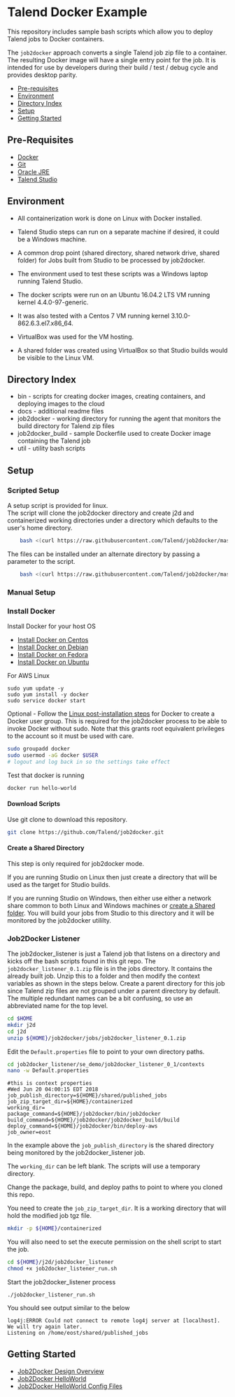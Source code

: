 # Talend Docker Example

This repository includes sample bash scripts which allow you to deploy Talend jobs to Docker containers.

The `job2docker` approach converts a single Talend job zip file to a container.
The resulting Docker image will have a single entry point for the job.
It is intended for use by developers during their build / test / debug cycle and provides desktop parity.

* [Pre-requisites](#pre-requisites)
* [Environment](#environment)
* [Directory Index](#directory-index)
* [Setup](#setup)
* [Getting Started](#getting-started)


## Pre-Requisites

* [Docker](https://docs.docker.com/install/linux/docker-ce/centos/)
* [Git](https://gist.github.com/derhuerst/1b15ff4652a867391f03#file-linux-md)
* [Oracle JRE](http://www.oracle.com/technetwork/java/javase/downloads/index.html)
* [Talend Studio](https://info.talend.com/request-talend-data-integration.html)


## Environment

* All containerization work is done on Linux with Docker installed.
* Talend Studio steps can run on a separate machine if desired, it could be a Windows machine.
* A common drop point (shared directory, shared network drive, shared folder) for Jobs built from Studio to be processed by job2docker.

* The environment used to test these scripts was a Windows laptop running Talend Studio.
* The docker scripts were run on an Ubuntu 16.04.2 LTS VM running kernel 4.4.0-97-generic.
* It was also tested with a Centos 7 VM running kernel 3.10.0-862.6.3.el7.x86_64.
* VirtualBox was used for the VM hosting.
* A shared folder was created using VirtualBox so that Studio builds would be visible to the Linux VM.


## Directory Index

* bin - scripts for creating docker images, creating containers, and deploying images to the cloud
* docs - additional readme files
* job2docker - working directory for running the agent that monitors the build directory for Talend zip files
* job2docker_build - sample Dockerfile used to create Docker image containing the Talend job
* util - utility bash scripts


## Setup

### Scripted Setup

A setup script is provided for linux.  
The script will clone the job2docker directory and create j2d and containerized working directories under a directory which defaults to the user's home directory.

````bash
    bash <(curl https://raw.githubusercontent.com/Talend/job2docker/master/job2docker-setup)
````

The files can be installed under an alternate directory by passing a parameter to the script.

````bash
    bash <(curl https://raw.githubusercontent.com/Talend/job2docker/master/job2docker-setup ${HOME}/talend)
````

### Manual Setup

### Install Docker

Install Docker for your host OS

* [Install Docker on Centos](https://docs.docker.com/install/linux/docker-ce/centos/)
* [Install Docker on Debian](https://docs.docker.com/install/linux/docker-ce/debian/)
* [Install Docker on Fedora](https://docs.docker.com/install/linux/docker-ce/fedora/)
* [Install Docker on Ubuntu](https://docs.docker.com/install/linux/docker-ce/ubuntu/)

For AWS Linux

````
sudo yum update -y
sudo yum install -y docker
sudo service docker start
````

Optional - Follow the [Linux post-installation steps](https://docs.docker.com/install/linux/linux-postinstall/) for Docker to create a Docker user group.  This is required for the job2docker process to be able to invoke Docker without sudo.
Note that this grants root equivalent privileges to the account so it must be used with care.


````bash
sudo groupadd docker
sudo usermod -aG docker $USER
# logout and log back in so the settings take effect
````

Test that docker is running
````bash
docker run hello-world
````

#### Download Scripts

Use git clone to download this repository.

````bash
git clone https://github.com/Talend/job2docker.git
````

#### Create a Shared Directory

This step is only required for job2docker mode.

If you are running Studio on Linux then just create a directory that will be used as the target for Studio builds.

If you are running Studio on Windows, then either use either a network share common to both Linux and Windows machines or [create a Shared folder](https://www.techrepublic.com/article/how-to-share-folders-between-guest-and-host-in-virtualbox/).  You will build your jobs from Studio to this directory and it will be monitored by the job2docker utililty.

### Job2Docker Listener

The job2docker_listener is just a Talend job that listens on a directory and kicks off the bash scripts found in this git repo.
The `job2docker_listener_0.1.zip` file is in the jobs directory.  It contains the already built job.
Unzip this to a folder and then modify the context variables as shown in the steps below.
Create a parent directory for this job since Talend zip files are not grouped under a parent directory by default.
The multiple redundant names can be a bit confusing, so use an abbreviated name for the top level.

````bash
cd $HOME
mkdir j2d
cd j2d
unzip ${HOME}/job2docker/jobs/job2docker_listener_0.1.zip
````

Edit the `Default.properties` file to point to your own directory paths.

````bash
cd job2docker_listener/se_demo/job2docker_listener_0_1/contexts
nano -w Default.properties
````

````
#this is context properties
#Wed Jun 20 04:00:15 EDT 2018
job_publish_directory=${HOME}/shared/published_jobs
job_zip_target_dir=${HOME}/containerized
working_dir=
package_command=${HOME}/job2docker/bin/job2docker
build_command=${HOME}/job2docker/job2docker_build/build
deploy_command=${HOME}/job2docker/bin/deploy-aws
job_owner=eost
````

In the example above the `job_publish_directory` is the shared directory being monitored by the job2docker_listener job.

The `working_dir` can be left blank.  The scripts will use a temporary directory.

Change the package, build, and deploy paths to point to where you cloned this repo.

You need to create the `job_zip_target_dir`.  It is a working directory that will hold the modified job tgz file.

````bash
mkdir -p ${HOME}/containerized
````

You will also need to set the execute permission on the shell script to start the job.

````bash
cd ${HOME}/j2d/job2docker_listener
chmod +x job2docker_listener_run.sh
````

Start the job2docker_listener process

````
./job2docker_listener_run.sh
````

You should see output similar to the below

````
log4j:ERROR Could not connect to remote log4j server at [localhost]. We will try again later.
Listening on /home/eost/shared/published_jobs
````


## Getting Started

* [Job2Docker Design Overview](docs/job2docker-design-overview.md)
* [Job2Docker HelloWorld](docs/job2docker-hello-world.md)
* [Job2Docker HelloWorld Config Files](docs/job2docker-hello-world-config-files.md)

